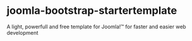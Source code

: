 # joomla-bootstrap-startertemplate
A light, powerfull and free template for Joomla!™ for faster and easier web development

